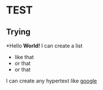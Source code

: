 # TEST
## Trying

*Hello **__World!__**
I can create a list
* like that
* or that
* or that

I can create any hypertext like [google](http://www.google.com)
